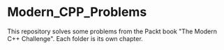 # Modern_CPP_Problems
This repository solves some problems from the Packt book "The Modern C++ Challenge". Each folder is its own chapter.
